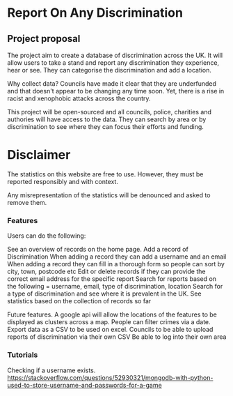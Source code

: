 # Report On Any Discrimination

## Project proposal

The project aim to create a database of discrimination across the UK. It will allow users to take a stand and 
report any discrimination they experience, hear or see. They can categorise the discrimination and add a location.

Why collect data? Councils have made it clear that they are underfunded and that doesn't appear to be changing any
time soon. Yet, there is a rise in racist and xenophobic attacks across the country. 

This project will be open-sourced and all councils, police, charities and authories will have access to the data.
They can search by area or by discrimination to see where they can focus their efforts and funding.

# Disclaimer

The statistics on this website are free to use. However, they must be reported responsibly and with context. 

Any misrepresentation of the statistics will be denounced and asked to remove them. 

### Features

Users can do the following:

See an overview of records on the home page.
Add a record of Discrimination
When adding a record they can add a username and an email
When adding a record they can fill in a thorough form so people can sort by city, town, postcode etc
Edit or delete records if they can provide the correct email address for the specific report
Search for reports based on the following = username, email, type of discrimination, location
Search for a type of discrimination and see where it is prevalent in the UK.
See statistics based on the collection of records so far 

Future features.
A google api will allow the locations of the features to be displayed as clusters across a map. 
People can filter crimes via a date. 
Export data as a CSV to be used on excel.
Councils to be able to upload reports of discrimination via their own CSV
Be able to log into their own area

### Tutorials
Checking if a username exists.
https://stackoverflow.com/questions/52930321/mongodb-with-python-used-to-store-username-and-passwords-for-a-game